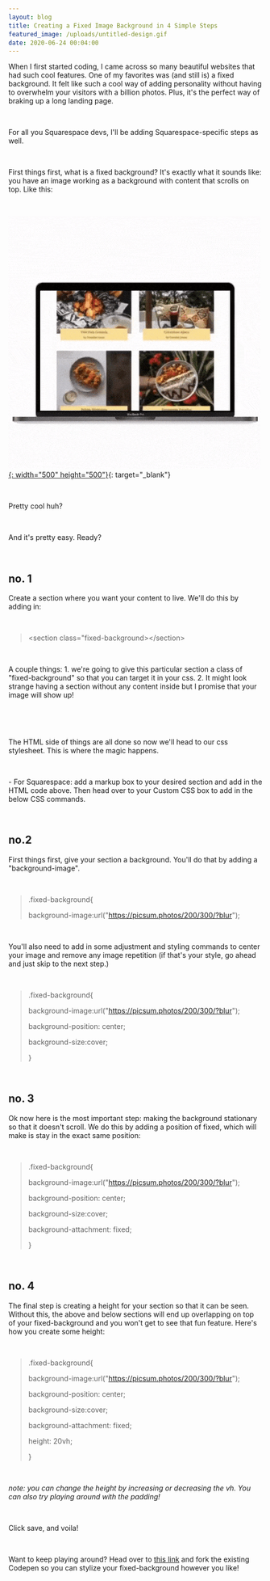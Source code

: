 ```yaml
---
layout: blog
title: Creating a Fixed Image Background in 4 Simple Steps
featured_image: /uploads/untitled-design.gif
date: 2020-06-24 00:04:00
---
```


When I first started coding, I came across so many beautiful websites that had such cool features. One of my favorites was (and still is) a fixed background. It felt like such a cool way of adding personality without having to overwhelm your visitors with a billion photos. Plus, it's the perfect way of braking up a long landing page.

&nbsp;

For all you Squarespace devs, I'll be adding Squarespace-specific steps as well.&nbsp;

&nbsp;

First things first, what is a fixed background? It's exactly what it sounds like: you have an image working as a background with content that scrolls on top. Like this:

&nbsp;

[![](/uploads/untitled-design-2.gif){: width="500" height="500"}](https://codepen.io/natashajoann/pen/GRoErBY){: target="_blank"}

<script async="" src="https://static.codepen.io/assets/embed/ei.js"></script>

&nbsp;

Pretty cool huh?

&nbsp;

And it's pretty easy. Ready?

&nbsp;

## no. 1

Create a section where you want your content to live. We'll do this by adding in:&nbsp;

&nbsp;

> &lt;section class="fixed-background&gt;&lt;/section&gt;

&nbsp;

A couple things: 1. we're going to give this particular section a class of "fixed-background" so that you can target it in your css. 2. It might look strange having a section without any content inside but I promise that your image will show up\!

&nbsp;

&nbsp;

The HTML side of things are all done so now we'll head to our css stylesheet. This is where the magic happens.&nbsp;

&nbsp;

\- For Squarespace: add a markup box to your desired section and add in the HTML code above. Then head over to your Custom CSS box to add in the below CSS commands.

&nbsp;

## no.2

First things first, give your section a background. You'll do that by adding a "background-image".&nbsp;&nbsp;

&nbsp;

> .fixed-background\{
>
>
> background-image:url("https://picsum.photos/200/300/?blur");

&nbsp;

You'll also need to add in some adjustment and styling commands to center your image and remove any image repetition (if that's your style, go ahead and just skip to the next step.)

&nbsp;

> .fixed-background\{
>
>
> background-image:url("https://picsum.photos/200/300/?blur");
>
>
> background-position: center;
>
>
> background-size:cover;
>
>
> \}

&nbsp;

## no. 3

Ok now here is the most important step: making the background stationary so that it doesn't scroll. We do this by adding a position of fixed, which will make is stay in the exact same position:

&nbsp;

> .fixed-background\{
>
>
> background-image:url("https://picsum.photos/200/300/?blur");
>
>
> background-position: center;
>
>
> background-size:cover;
>
>
> background-attachment: fixed;
>
>
> \}

&nbsp;

## no. 4

The final step is creating a height for your section so that it can be seen. Without this, the above and below sections will end up overlapping on top of your fixed-background and you won't get to see that fun feature. Here's how you create some height:

&nbsp;

> .fixed-background\{
>
>
> background-image:url("https://picsum.photos/200/300/?blur");
>
>
> background-position: center;
>
>
> background-size:cover;
>
>
> background-attachment: fixed;
>
>
> height: 20vh;
>
>
> \}

&nbsp;

*note: you can change the height by increasing or decreasing the vh. You can also try playing around with the padding\!*

&nbsp;

Click save, and voila\!

&nbsp;

Want to keep playing around? Head over to [this link](https://codepen.io/natashajoann/pen/GRoErBY) and fork the existing Codepen so you can stylize your fixed-background however you like\!